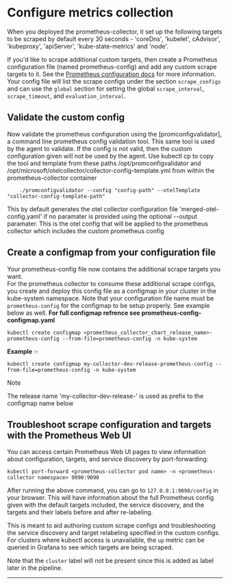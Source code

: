 # Configure metrics collection

When you deployed the prometheus-collector, it set up the following targets to be scraped by default every 30 seconds - 'coreDns', 'kubelet', cAdvisor', 'kubeproxy', 'apiServer', 'kube-state-metrics' and 'node'.
  
If you'd like to scrape additional custom targets, then create a Prometheus configuration file (named prometheus-config) and add any custom scrape targets to it. See the [Prometheus configuration docs](https://prometheus.io/docs/prometheus/latest/configuration/configuration/) for more information. Your config file will list the scrape configs under the section `scrape_configs` and can use the `global` section for setting the global `scrape_interval`, `scrape_timeout`, and `evaluation_interval`.

## Validate the custom config

Now validate the prometheus configuration using the [promconfigvalidator], a command line prometheus config validation tool. This same tool is used by the agent to validate. If the config is not valid, then the custom configuration given will not be used by the agent.
Use kubectl cp to copy the tool and template from these paths /opt/promconfigvalidator and /opt/microsoft/otelcollector/collector-config-template.yml from within the prometheus-collector container

```shell
    ./promconfigvalidator --config "config-path" --otelTemplate "collector-config-template-path"
```
This by default generates the otel collector configuration file 'merged-otel-config.yaml' if no paramater is provided using the optional --output paramater.
This is the otel config that will be applied to the prometheus collector which includes the custom prometheus config

## Create a configmap from your configuration file

Your prometheus-config file now contains the additional scrape targets you want.  
For the prometheus collector to consume these additional scrape configs, you create and deploy this config file as a configmap in your cluster in the kube-system namespace. Note that your configuration file name must be `prometheus-config` for the configmap to be setup properly. See example below as well. 
**For full configmap refrence see prometheus-config-configmap.yaml**

```shell
kubectl create configmap <prometheus_collector_chart_release_name>-prometheus-config --from-file=prometheus-config -n kube-system
```

**Example** :-

```shell
kubectl create configmap my-collector-dev-release-prometheus-config --from-file=prometheus-config -n kube-system
```  

> [!Note]
> The release name 'my-collector-dev-release-' is used as prefix to the configmap name below

## Troubleshoot scrape configuration and targets with the Prometheus Web UI

You can access certain Prometheus Web UI pages to view information about configuration, targets, and service discovery by port-forwarding:

```shell
kubectl port-forward <prometheus-collector pod name> -n <prometheus-collector namespace> 9090:9090
```

After running the above command, you can go to `127.0.0.1:9090/config` in your browser. This will have information about the full Prometheus config given with the default targets included, the service discovery, and the targets and their labels before and after re-labeling.

This is meant to aid authoring custom scrape configs and troubleshooting the service discovery and target relabeling specified in the custom configs. For clusters where kubectl access is unavailable, the `up` metric can be queried in Grafana to see which targets are being scraped.

Note that the `cluster` label will not be present since this is added as label later in the pipeline.

--------------------------------------